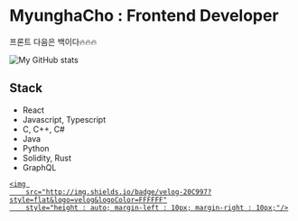 
<!--
**chomyungha51/chomyungha51** is a ✨ _special_ ✨ repository because its `README.md` (this file) appears on your GitHub profile.

Here are some ideas to get you started:

- 🔭 I’m currently working on ...
- 🌱 I’m currently learning ...
- 👯 I’m looking to collaborate on ...
- 🤔 I’m looking for help with ...
- 💬 Ask me about ...
- 📫 How to reach me: ...
- 😄 Pronouns: ...
- ⚡ Fun fact: ...
-->

# MyunghaCho : Frontend Developer

프론트 다음은 백이다🔥🔥🔥

![My GitHub stats](https://github-readme-stats.vercel.app/api?username=chomyungha51&theme=highcontrast&show_icons=true&)

## Stack
- React
- Javascript, Typescript
- C, C++, C#
- Java
- Python
- Solidity, Rust
- GraphQL

<a href="https://velog.io/@myungha_cho">
  
    <img 
        src="http://img.shields.io/badge/velog-20C997?style=flat&logo=velog&logoColor=FFFFFF"
        style="height : auto; margin-left : 10px; margin-right : 10px;"/>
</a>
